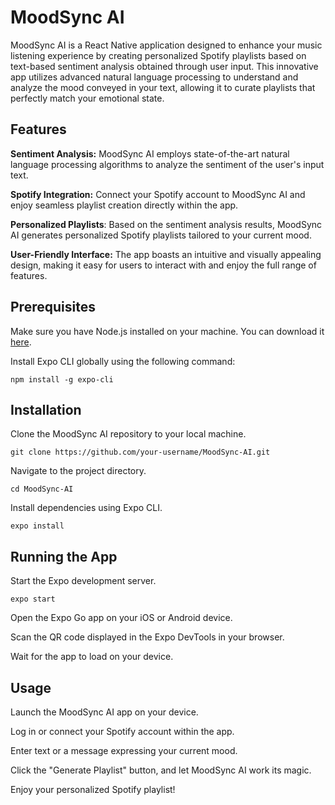 # MoodSync AI
MoodSync AI is a React Native application designed to enhance your music listening experience by creating personalized Spotify playlists based on text-based sentiment analysis obtained through user input. This innovative app utilizes advanced natural language processing to understand and analyze the mood conveyed in your text, allowing it to curate playlists that perfectly match your emotional state.

## Features
**Sentiment Analysis:** MoodSync AI employs state-of-the-art natural language processing algorithms to analyze the sentiment of the user's input text.

**Spotify Integration:** Connect your Spotify account to MoodSync AI and enjoy seamless playlist creation directly within the app.

**Personalized Playlists**: Based on the sentiment analysis results, MoodSync AI generates personalized Spotify playlists tailored to your current mood.

**User-Friendly Interface:** The app boasts an intuitive and visually appealing design, making it easy for users to interact with and enjoy the full range of features.

## Prerequisites
Make sure you have Node.js installed on your machine. You can download it [here]([url](https://nodejs.org/en)).

Install Expo CLI globally using the following command:

`npm install -g expo-cli`

## Installation
Clone the MoodSync AI repository to your local machine.

`git clone https://github.com/your-username/MoodSync-AI.git`

Navigate to the project directory.

`cd MoodSync-AI`

Install dependencies using Expo CLI.

`expo install`

## Running the App
Start the Expo development server.

`expo start`

Open the Expo Go app on your iOS or Android device.

Scan the QR code displayed in the Expo DevTools in your browser.

Wait for the app to load on your device.


## Usage
Launch the MoodSync AI app on your device.

Log in or connect your Spotify account within the app.

Enter text or a message expressing your current mood.

Click the "Generate Playlist" button, and let MoodSync AI work its magic.

Enjoy your personalized Spotify playlist!
